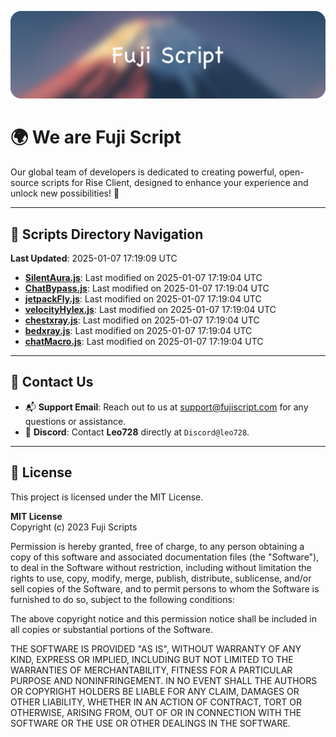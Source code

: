 ![Banner](.github/b.webp)

# 🌍 **We are Fuji Script**

Our global team of developers is dedicated to creating powerful, open-source scripts for Rise Client, designed to enhance your experience and unlock new possibilities! 🌟

---
<!-- SCRIPTS_NAVIGATION_START -->
## 📂 **Scripts Directory Navigation**

**Last Updated**: 2025-01-07 17:19:09 UTC

- **[SilentAura.js](scripts/SilentAura.js)**: Last modified on 2025-01-07 17:19:04 UTC
- **[ChatBypass.js](scripts/ChatBypass.js)**: Last modified on 2025-01-07 17:19:04 UTC
- **[jetpackFly.js](scripts/jetpackFly.js)**: Last modified on 2025-01-07 17:19:04 UTC
- **[velocityHylex.js](scripts/velocityHylex.js)**: Last modified on 2025-01-07 17:19:04 UTC
- **[chestxray.js](scripts/chestxray.js)**: Last modified on 2025-01-07 17:19:04 UTC
- **[bedxray.js](scripts/bedxray.js)**: Last modified on 2025-01-07 17:19:04 UTC
- **[chatMacro.js](scripts/chatMacro.js)**: Last modified on 2025-01-07 17:19:04 UTC

<!-- SCRIPTS_NAVIGATION_END -->

---

## 💬 **Contact Us**  
- 📬 **Support Email**: Reach out to us at [support@fujiscript.com](mailto:support@fujiscript.com) for any questions or assistance.  
- 💬 **Discord**: Contact **Leo728** directly at `Discord@leo728`.

---

## 📜 **License**

This project is licensed under the MIT License.  

**MIT License**  
Copyright (c) 2023 Fuji Scripts  

Permission is hereby granted, free of charge, to any person obtaining a copy of this software and associated documentation files (the "Software"), to deal in the Software without restriction, including without limitation the rights to use, copy, modify, merge, publish, distribute, sublicense, and/or sell copies of the Software, and to permit persons to whom the Software is furnished to do so, subject to the following conditions:  

The above copyright notice and this permission notice shall be included in all copies or substantial portions of the Software.  

THE SOFTWARE IS PROVIDED "AS IS", WITHOUT WARRANTY OF ANY KIND, EXPRESS OR IMPLIED, INCLUDING BUT NOT LIMITED TO THE WARRANTIES OF MERCHANTABILITY, FITNESS FOR A PARTICULAR PURPOSE AND NONINFRINGEMENT. IN NO EVENT SHALL THE AUTHORS OR COPYRIGHT HOLDERS BE LIABLE FOR ANY CLAIM, DAMAGES OR OTHER LIABILITY, WHETHER IN AN ACTION OF CONTRACT, TORT OR OTHERWISE, ARISING FROM, OUT OF OR IN CONNECTION WITH THE SOFTWARE OR THE USE OR OTHER DEALINGS IN THE SOFTWARE.  

